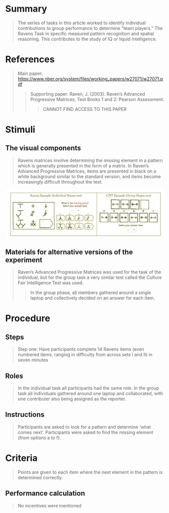 # Summary
> The series of tasks in this article worked to identify individual contributions to group performance to determine "team players." The Ravens Task in specific measured pattern recognition and spatial reasoning. This contributes to the study of IQ or liquid intelligence. 

# References
> Main paper: https://www.nber.org/system/files/working_papers/w27071/w27071.pdf
> > Supporting paper: Raven, J. (2003). Raven’s Advanced Progressive Matrices, Test Books 1 and 2: Pearson Assessment.
> > > CANNOT FIND ACCESS TO THIS PAPER

# Stimuli
## The visual components
> Ravens matrices involve determining the missing element in a pattern which is generally presented in the form of a matrix.
> In Raven’s Advanced Progressive Matrices, items are presented in black on a white background similar to the standard version, and items become increasingly difficult throughout the test. 
> 
![Example](images/Example.jpg)

## Materials for alternative versions of the experiment 
>  Raven’s Advanced Progressive Matrices was used for the task of the individual, but for the group task a very similar test called the Culture Fair Intelligence Test was used.
> > In the group phase, all members gathered around a single laptop and collectively decided on an answer for each item.

# Procedure
## Steps
> Step one: Have participants complete 14 Ravens items (even numbered items, ranging in difficulty from across sets I and II) in seven minutes 

## Roles 
> In the individual task all participants had the same role.
> In the group task all individuals gathered around one laptop and collaborated, with one contributer also being assigned as the reporter.

## Instructions
> Participants are asked to look for a pattern and determine ‘what comes next’. Participants were asked to find the missing element (from options
a to f). 

# Criteria
>  Points are given to each item where the next element in the pattern is determined correctly.

## Performance calculation
> No incentives were mentioned

